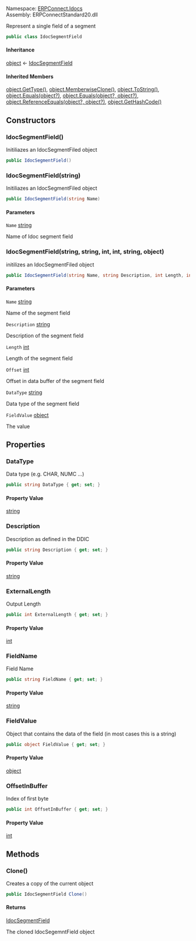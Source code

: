 
Namespace: [ERPConnect.Idocs](index.md)  
Assembly: ERPConnectStandard20.dll  

Represent a single field of a segment

```csharp
public class IdocSegmentField
```

#### Inheritance

[object](https://learn.microsoft.com/dotnet/api/system.object) ← 
[IdocSegmentField](ERPConnect.Idocs.IdocSegmentField.md)

#### Inherited Members

[object.GetType\(\)](https://learn.microsoft.com/dotnet/api/system.object.gettype), 
[object.MemberwiseClone\(\)](https://learn.microsoft.com/dotnet/api/system.object.memberwiseclone), 
[object.ToString\(\)](https://learn.microsoft.com/dotnet/api/system.object.tostring), 
[object.Equals\(object?\)](https://learn.microsoft.com/dotnet/api/system.object.equals\#system\-object\-equals\(system\-object\)), 
[object.Equals\(object?, object?\)](https://learn.microsoft.com/dotnet/api/system.object.equals\#system\-object\-equals\(system\-object\-system\-object\)), 
[object.ReferenceEquals\(object?, object?\)](https://learn.microsoft.com/dotnet/api/system.object.referenceequals), 
[object.GetHashCode\(\)](https://learn.microsoft.com/dotnet/api/system.object.gethashcode)

## Constructors

### <a id="ERPConnect_Idocs_IdocSegmentField__ctor"></a> IdocSegmentField\(\)

Initiliazes an IdocSegmentFiled object

```csharp
public IdocSegmentField()
```

### <a id="ERPConnect_Idocs_IdocSegmentField__ctor_System_String_"></a> IdocSegmentField\(string\)

Initiliazes an IdocSegmentFiled object

```csharp
public IdocSegmentField(string Name)
```

#### Parameters

`Name` [string](https://learn.microsoft.com/dotnet/api/system.string)

Name of Idoc segment field

### <a id="ERPConnect_Idocs_IdocSegmentField__ctor_System_String_System_String_System_Int32_System_Int32_System_String_System_Object_"></a> IdocSegmentField\(string, string, int, int, string, object\)

initilizes an IdocSegmentFiled object

```csharp
public IdocSegmentField(string Name, string Description, int Length, int Offset, string DataType, object FieldValue)
```

#### Parameters

`Name` [string](https://learn.microsoft.com/dotnet/api/system.string)

Name of the segment field

`Description` [string](https://learn.microsoft.com/dotnet/api/system.string)

Description of the segment field

`Length` [int](https://learn.microsoft.com/dotnet/api/system.int32)

Length of the segment field

`Offset` [int](https://learn.microsoft.com/dotnet/api/system.int32)

Offset in data buffer of the segment field

`DataType` [string](https://learn.microsoft.com/dotnet/api/system.string)

Data type of the segment field

`FieldValue` [object](https://learn.microsoft.com/dotnet/api/system.object)

The value

## Properties

### <a id="ERPConnect_Idocs_IdocSegmentField_DataType"></a> DataType

Data type (e.g. CHAR, NUMC ...)

```csharp
public string DataType { get; set; }
```

#### Property Value

 [string](https://learn.microsoft.com/dotnet/api/system.string)

### <a id="ERPConnect_Idocs_IdocSegmentField_Description"></a> Description

Description as defined in the DDIC

```csharp
public string Description { get; set; }
```

#### Property Value

 [string](https://learn.microsoft.com/dotnet/api/system.string)

### <a id="ERPConnect_Idocs_IdocSegmentField_ExternalLength"></a> ExternalLength

Output Length

```csharp
public int ExternalLength { get; set; }
```

#### Property Value

 [int](https://learn.microsoft.com/dotnet/api/system.int32)

### <a id="ERPConnect_Idocs_IdocSegmentField_FieldName"></a> FieldName

Field Name

```csharp
public string FieldName { get; set; }
```

#### Property Value

 [string](https://learn.microsoft.com/dotnet/api/system.string)

### <a id="ERPConnect_Idocs_IdocSegmentField_FieldValue"></a> FieldValue

Object that contains the data of the field (in most cases this is a string)

```csharp
public object FieldValue { get; set; }
```

#### Property Value

 [object](https://learn.microsoft.com/dotnet/api/system.object)

### <a id="ERPConnect_Idocs_IdocSegmentField_OffsetInBuffer"></a> OffsetInBuffer

Index of first byte

```csharp
public int OffsetInBuffer { get; set; }
```

#### Property Value

 [int](https://learn.microsoft.com/dotnet/api/system.int32)

## Methods

### <a id="ERPConnect_Idocs_IdocSegmentField_Clone"></a> Clone\(\)

Creates a copy of the current object

```csharp
public IdocSegmentField Clone()
```

#### Returns

 [IdocSegmentField](ERPConnect.Idocs.IdocSegmentField.md)

The cloned IdocSegemntField object

